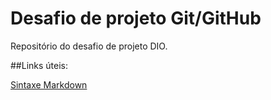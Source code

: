 # Desafio de projeto Git/GitHub
Repositório do desafio de projeto DIO.

##Links úteis:

[Sintaxe Markdown](https://www.markdownguide.org/basic-syntax/)
